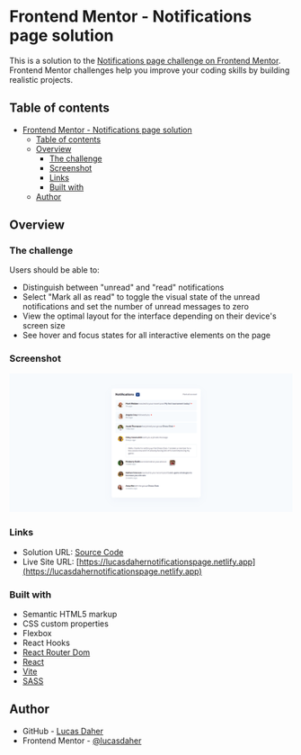 # Frontend Mentor - Notifications page solution

This is a solution to the [Notifications page challenge on Frontend Mentor](https://www.frontendmentor.io/challenges/notifications-page-DqK5QAmKbC). Frontend Mentor challenges help you improve your coding skills by building realistic projects. 

## Table of contents

- [Frontend Mentor - Notifications page solution](#frontend-mentor---notifications-page-solution)
  - [Table of contents](#table-of-contents)
  - [Overview](#overview)
    - [The challenge](#the-challenge)
    - [Screenshot](#screenshot)
    - [Links](#links)
    - [Built with](#built-with)
  - [Author](#author)

## Overview

### The challenge

Users should be able to:

- Distinguish between "unread" and "read" notifications
- Select "Mark all as read" to toggle the visual state of the unread notifications and set the number of unread messages to zero
- View the optimal layout for the interface depending on their device's screen size
- See hover and focus states for all interactive elements on the page

### Screenshot

![Screenshot](./public/screenshot.png)

### Links

- Solution URL: [Source Code](https://github.com/lucasdaher/notifications-page)
- Live Site URL: [https://lucasdahernotificationspage.netlify.app](https://lucasdahernotificationspage.netlify.app)

### Built with

- Semantic HTML5 markup
- CSS custom properties
- Flexbox
- React Hooks
- [React Router Dom](https://reactrouter.com/en/main)
- [React](https://reactjs.org/)
- [Vite](https://vitejs.dev/)
- [SASS](https://sass-lang.com/)

## Author

- GitHub - [Lucas Daher](https://github.com/lucasdaher)
- Frontend Mentor - [@lucasdaher](https://www.frontendmentor.io/profile/lucasdaher)
